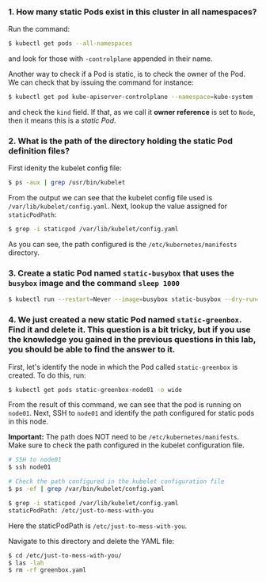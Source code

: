 ### 1. How many static Pods exist in this cluster in all namespaces?

Run the command:

```bash
$ kubectl get pods --all-namespaces
```

and look for those with `-controlplane` appended in their name.

Another way to check if a Pod is static, is to check the owner of the Pod.
We can check that by issuing the command for instance:

```bash
$ kubectl get pod kube-apiserver-controlplane --namespace=kube-system -o yaml
```

and check the `kind` field. If that, as we call it **owner reference** is set to `Node`, then it means this is a *static Pod*. 

### 2. What is the path of the directory holding the static Pod definition files?

First idenity the kubelet config file:

```bash
$ ps -aux | grep /usr/bin/kubelet
```

From the output we can see that the kubelet config file used is `/var/lib/kubelet/config.yaml`. Next, lookup the value assigned for `staticPodPath`:

```bash
$ grep -i staticpod /var/lib/kubelet/config.yaml
```

As you can see, the path configured is the `/etc/kubernetes/manifests` directory.

### 3. Create a static Pod named `static-busybox` that uses the `busybox` image and the command `sleep 1000`

```bash
$ kubectl run --restart=Never --image=busybox static-busybox --dry-run=client -o yaml --command -- sleep 1000 > /etc/kubernetes/manifests/static-busybox.yam
```

### 4. We just created a new static Pod named `static-greenbox`. Find it and delete it. This question is a bit tricky, but if you use the knowledge you gained in the previous questions in this lab, you should be able to find the answer to it.

First, let's identify the node in which the Pod called `static-greenbox` is created. To do this, run:

```bash
$ kubectl get pods static-greenbox-node01 -o wide
```

From the result of this command, we can see that the pod is running on `node01`.
Next, SSH to `node01` and identify the path configured for static pods in this node.

**Important:** The path does NOT need to be `/etc/kubernetes/manifests`. Make sure to check the path configured in the kubelet configuration file.

```bash
# SSH to node01
$ ssh node01

# Check the path configured in the kubelet configuration file
$ ps -ef | grep /var/bin/kubelet/config.yaml

$ grep -i staticpod /var/lib/kubelet/config.yaml
staticPodPath: /etc/just-to-mess-with-you
```

Here the staticPodPath is `/etc/just-to-mess-with-you`.

Navigate to this directory and delete the YAML file:

```bash
$ cd /etc/just-to-mess-with-you/
$ las -lah
$ rm -rf greenbox.yaml
```

